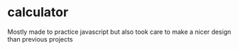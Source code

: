 # calculator
Mostly made to practice javascript but also took care to make a nicer design than previous projects
